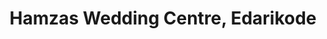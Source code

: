 ---
title: "Hamzas Wedding Centre, Edarikode"
url: /edarikode/hamzas-wedding-centre-edarikode/
shop: clothes
---